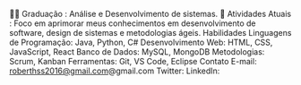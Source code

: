 👨‍🎓 Graduação : Análise e Desenvolvimento de sistemas.
🌱 Atividades Atuais : Foco em aprimorar meus conhecimentos em desenvolvimento de software, design de sistemas e metodologias ágeis.
Habilidades
Linguagens de Programação: Java, Python, C#
Desenvolvimento Web: HTML, CSS, JavaScript, React
Banco de Dados: MySQL, MongoDB
Metodologias: Scrum, Kanban
Ferramentas: Git, VS Code, Eclipse
Contato
E-mail: roberthss2016@gmail.com@gmail.com
Twitter:
LinkedIn:

